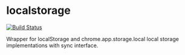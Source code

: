 # localstorage

[![Build Status](https://travis-ci.org/vitoordaz/localstorage.svg?branch=master)](https://travis-ci.org/vitoordaz/localstorage)

Wrapper for localStorage and chrome.app.storage.local local storage implementations with sync interface.
